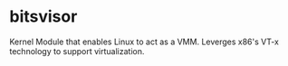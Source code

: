 # bitsvisor
Kernel Module that enables Linux to act as a VMM. Leverges x86's VT-x technology to support virtualization.
